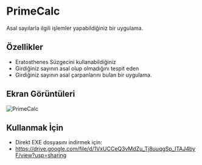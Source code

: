 
# PrimeCalc

Asal sayılarla ilgili işlemler yapabildiğiniz bir uygulama.


## Özellikler

- Eratosthenes Süzgecini kullanabildiğiniz
- Girdiğiniz sayının asal olup olmadığını tespit eden
- Girdiğiniz sayının asal çarpanlarını bulan bir uygulama.


  
## Ekran Görüntüleri

![PrimeCalc](https://github.com/Wixobb/Python-Denemeleri/assets/62648552/e970dafc-0cfc-4c02-b0c8-df32ec18125c)


  
## Kullanmak İçin

- Direkt EXE dosyasını indirmek için:
- https://drive.google.com/file/d/1VxUCCeQ3vMdZu_Tj8uuqgSp_ITAJ4byF/view?usp=sharing

  
